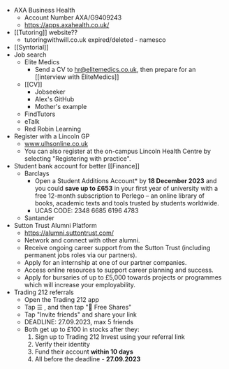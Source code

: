 - AXA Business Health
	 - Account Number AXA/G9409243
	 - https://apps.axahealth.co.uk/
 - [[Tutoring]] website??
	 - tutoringwithwill.co.uk expired/deleted - namesco
 - [[Syntorial]]
 - Job search
	 - Elite Medics
		 - Send a CV to hr@elitemedics.co.uk, then prepare for an [[interview with EliteMedics]]
	 - [[CV]]
		 - Jobseeker
		 - Alex's GitHub
		 - Mother's example
	 - FindTutors
	 - eTalk
	 - Red Robin Learning
 - Register with a Lincoln GP
	 - www.ulhsonline.co.uk
	 - You can also register at the on-campus Lincoln Health Centre by selecting "Registering with practice".
 - Student bank account for better [[Finance]]
	 - Barclays
		 - Open a Student Additions Account* by **1‌8 D‌ecember 2‌023** and you could **save up to £653** in your first year of university with a free 12-month subscription to Perlego – an online library of books, academic texts and tools trusted by students worldwide.
		 - UCAS CODE: 2348 6685 6196 4783
	 - Santander
 - Sutton Trust Alumni Platform
	 - https://alumni.suttontrust.com/
	 - Network and connect with other alumni.
	 - Receive ongoing career support from the Sutton Trust (including permanent jobs roles via our partners).
	 - Apply for an internship at one of our partner companies.
	 - Access online resources to support career planning and success.
	 - Apply for bursaries of up to £5,000 towards projects or programmes which will increase your employability.
 - Trading 212 referrals
	 - Open the Trading 212 app
	 - Tap ☰ , and then tap "🎁 Free Shares"
	 - Tap "Invite friends" and share your link
	 - DEADLINE: 27.09.2023, max 5 friends
	 - Both get up to £100 in stocks after they:
		1. Sign up to Trading 212 Invest using your referral link
		2. Verify their identity
		3. Fund their account **within 10 days**
		4. All before the deadline - **27.09.2023**